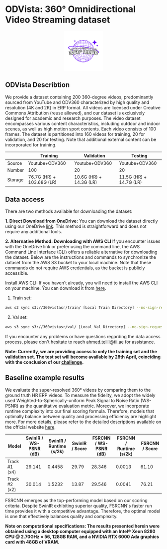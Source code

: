 # ODVista: 360° Omnidirectional Video Streaming dataset

<!-- <img title="" src="/imgs/mark.png" alt="" data-align="center"> -->

<div align="center">
  <img src="img/logo.png" height="128">
</div>


## ODVista Describtion

We provide a dataset containing 200 360-degree videos, predominantly sourced from YouTube and ODV360 characterized by high quality and resolution (4K and 2K) in ERP format. All videos are licensed under Creative Commons Attribution (reuse allowed), and our dataset is exclusively designed for academic and research purposes. The video dataset encompasses various content characteristics, including outdoor and indoor scenes, as well as high motion sport contents. Each video consists of 100 frames. The dataset is partitioned into 160 videos for training, 20 for validation, and 20 for testing. Note that additional external content can be incorporated for training.

|         | Training                      | Validation               | Testing                    |
| ------- | ---------------------         | ------------------------ | -------------------------- |
| Source  | Youtube+ODV360                | Youtube+ODV360           | Youtube+ODV360             |
| Number  | 100                           | 20                       | 20                         |
| Storage | 76.7G (HR) + 103.68G (LR)     | 10.6G (HR) + 14.3G (LR)  | 11.5G (HR) + 14.7G (LR)    |


## Data access

There are two methods available for downloading the dataset:

**1. Direct Download from OneDrive:**
You can download the dataset directly using our OneDrive [link](https://tiiuae-my.sharepoint.com/:f:/g/personal/ahmed_telili_tii_ae/EogDz0BrzYNLqyj5LpniiOQB6yq-jtpxJFLbTjudB4rGkQ). This method is straightforward and does not require any additional tools.

**2. Alternative Method: Downloading with AWS CLI**
If you encounter issues with the OneDrive link or prefer using the command line, the AWS Command Line Interface (CLI) offers a reliable alternative for downloading the dataset. Below are the instructions and commands to synchronize the dataset from the AWS S3 bucket to your local machine. Note that these commands do not require AWS credentials, as the bucket is publicly accessible.

Install AWS CLI: If you haven't already, you will need to install the AWS CLI on your machine. You can download it from [here](https://docs.aws.amazon.com/cli/latest/userguide/getting-started-install.html).

1. Train set:
```bash 
aws s3 sync s3://360vistasr/train/ [Local Train Directory] --no-sign-request
```

2. Val set:
```bash 
aws s3 sync s3://360vistasr/val/ [Local Val Directory] --no-sign-request 
```
If you encounter any problems or have questions regarding the data access process, please don't hesitate to reach ahmed.telili@tii.ae for assistance. 

**Note: Currently, we are providing access to only the training set and the validation set. The test set will become available by 28th April, coinciding with the conclusion of our [challenge](https://codalab.lisn.upsaclay.fr/competitions/17458).**

## Baseline example results

We evaluate the super-resolved 360° videos by comparing them to the ground truth HR ERP videos. To measure the fidelity, we adopt the widely used Weighted-to-Spherically-uniform Peak Signal to Noise Ratio (WS-PSNR) as the quantitative evaluation metric. Moreover, we incorporate runtime complexity into our final scoring formula. Therefore, models that optimally balance between quality and processing efficiency are highlight more. For more details, please refer to the detailed descriptions available on the official website [here](https://www.icip24-video360sr.ae/).

| Model         | SwinIR / WS-PSNR (dB) | SwinIR / Runtime (s/2k) | SwinIR / Score | FSRCNN / WS-PSNR (dB) | FSRCNN / Runtime (s/2k) | FSRCNN / Score |
|---------------|-----------------------|-------------------------|----------------|-----------------------|-------------------------|----------------|
| Track #1 (x4) | 29.141                | 0.4458                  | 29.79          | 28.346                | 0.0013                  | 61.10          |
| Track #2 (x2) | 30.014                | 1.5232                  | 13.87          | 29.546                | 0.0041                  | 76.21          |

FSRCNN emerges as the top-performing model based on our scoring criteria. Despite SwinIR exhibiting superior quality, FSRCNN's faster run time provides it with a competitive advantage. Therefore, the optimal model is one that effectively balances quality and complexity.

**Note on computational specifications: The results presented herein were obtained using a desktop computer equipped with an Intel® Xeon 8280 CPU @ 2.70GHz × 56, 128GB RAM, and a NVIDIA RTX 6000 Ada graphics card with 48GB of VRAM.**





